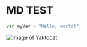 # MD TEST 

``` javascript
var myVar = "Hello, world!";
```

![Image of Yaktocat](https://octodex.github.com/images/yaktocat.png)

